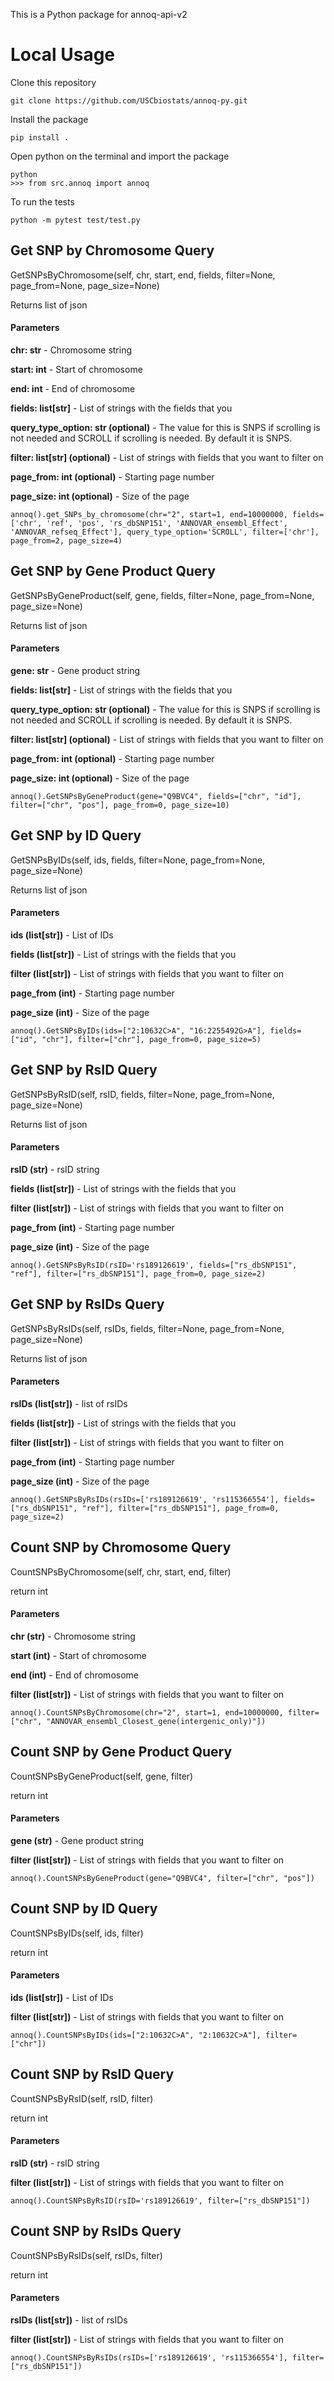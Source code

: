 This is a Python package for annoq-api-v2

# Local Usage

Clone this repository
```
git clone https://github.com/USCbiostats/annoq-py.git
```

Install the package 
```
pip install .
```

Open python on the terminal and import the package
```
python 
>>> from src.annoq import annoq
```

To run the tests
```
python -m pytest test/test.py
```

## Get SNP by Chromosome Query
GetSNPsByChromosome(self, chr, start, end, fields, filter=None, page_from=None, page_size=None)

Returns list of json

#### Parameters

**chr: str** -  Chromosome string

**start: int** - Start of chromosome

**end: int** - End of chromosome

**fields: list[str]** - List of strings with the fields that you

**query_type_option: str (optional)** - The value for this is SNPS if scrolling is not needed and SCROLL if scrolling is needed. By default it is SNPS. 

**filter: list[str] (optional)** - List of strings with fields that you want to filter on

**page_from: int (optional)** - Starting page number

**page_size: int (optional)** - Size of the page
```
annoq().get_SNPs_by_chromosome(chr="2", start=1, end=10000000, fields=['chr', 'ref', 'pos', 'rs_dbSNP151', 'ANNOVAR_ensembl_Effect', 'ANNOVAR_refseq_Effect'], query_type_option='SCROLL', filter=['chr'], page_from=2, page_size=4)
```


## Get SNP by Gene Product Query
GetSNPsByGeneProduct(self, gene, fields, filter=None, page_from=None, page_size=None)

Returns list of json

#### Parameters 

**gene: str** -  Gene product string

**fields: list[str]** - List of strings with the fields that you

**query_type_option: str (optional)** - The value for this is SNPS if scrolling is not needed and SCROLL if scrolling is needed. By default it is SNPS. 


**filter: list[str] (optional)** - List of strings with fields that you want to filter on

**page_from: int (optional)** - Starting page number

**page_size: int (optional)** - Size of the page

```
annoq().GetSNPsByGeneProduct(gene="Q9BVC4", fields=["chr", "id"], filter=["chr", "pos"], page_from=0, page_size=10)
```

## Get SNP by ID Query
GetSNPsByIDs(self, ids, fields, filter=None, page_from=None, page_size=None)

Returns list of json

#### Parameters 

**ids (list[str])** -  List of IDs

**fields (list[str])** - List of strings with the fields that you

**filter (list[str])** - List of strings with fields that you want to filter on

**page_from (int)** - Starting page number

**page_size (int)** - Size of the page

```
annoq().GetSNPsByIDs(ids=["2:10632C>A", "16:2255492G>A"], fields=["id", "chr"], filter=["chr"], page_from=0, page_size=5)
```

## Get SNP by RsID Query
GetSNPsByRsID(self, rsID, fields, filter=None, page_from=None, page_size=None)

Returns list of json

#### Parameters 

**rsID (str)** -  rsID string

**fields (list[str])** - List of strings with the fields that you

**filter (list[str])** - List of strings with fields that you want to filter on

**page_from (int)** - Starting page number

**page_size (int)** - Size of the page

```
annoq().GetSNPsByRsID(rsID='rs189126619', fields=["rs_dbSNP151", "ref"], filter=["rs_dbSNP151"], page_from=0, page_size=2)
```

## Get SNP by RsIDs Query
GetSNPsByRsIDs(self, rsIDs, fields, filter=None, page_from=None, page_size=None)

Returns list of json

#### Parameters 

**rsIDs (list[str])** -  list of rsIDs

**fields (list[str])** - List of strings with the fields that you

**filter (list[str])** - List of strings with fields that you want to filter on

**page_from (int)** - Starting page number

**page_size (int)** - Size of the page

```
annoq().GetSNPsByRsIDs(rsIDs=['rs189126619', 'rs115366554'], fields=["rs_dbSNP151", "ref"], filter=["rs_dbSNP151"], page_from=0, page_size=2)
```

## Count SNP by Chromosome Query
CountSNPsByChromosome(self, chr, start, end, filter)

return int

#### Parameters

**chr (str)** -  Chromosome string

**start (int)** - Start of chromosome

**end (int)** - End of chromosome

**filter (list[str])** - List of strings with fields that you want to filter on

```
annoq().CountSNPsByChromosome(chr="2", start=1, end=10000000, filter=["chr", "ANNOVAR_ensembl_Closest_gene(intergenic_only)"])
```

## Count SNP by Gene Product Query
CountSNPsByGeneProduct(self, gene, filter)

return int

#### Parameters

**gene (str)** -  Gene product string

**filter (list[str])** - List of strings with fields that you want to filter on

```
annoq().CountSNPsByGeneProduct(gene="Q9BVC4", filter=["chr", "pos"])
```

## Count SNP by ID Query
CountSNPsByIDs(self, ids, filter)

return int

#### Parameters

**ids (list[str])** -  List of IDs

**filter (list[str])** - List of strings with fields that you want to filter on

```
annoq().CountSNPsByIDs(ids=["2:10632C>A", "2:10632C>A"], filter=["chr"])
```

## Count SNP by RsID Query
CountSNPsByRsID(self, rsID, filter)

return int

#### Parameters

**rsID (str)** -  rsID string

**filter (list[str])** - List of strings with fields that you want to filter on

```
annoq().CountSNPsByRsID(rsID='rs189126619', filter=["rs_dbSNP151"])
```

## Count SNP by RsIDs Query
CountSNPsByRsIDs(self, rsIDs, filter)

return int

#### Parameters

**rsIDs (list[str])** -  list of rsIDs

**filter (list[str])** - List of strings with fields that you want to filter on

```
annoq().CountSNPsByRsIDs(rsIDs=['rs189126619', 'rs115366554'], filter=["rs_dbSNP151"])
```